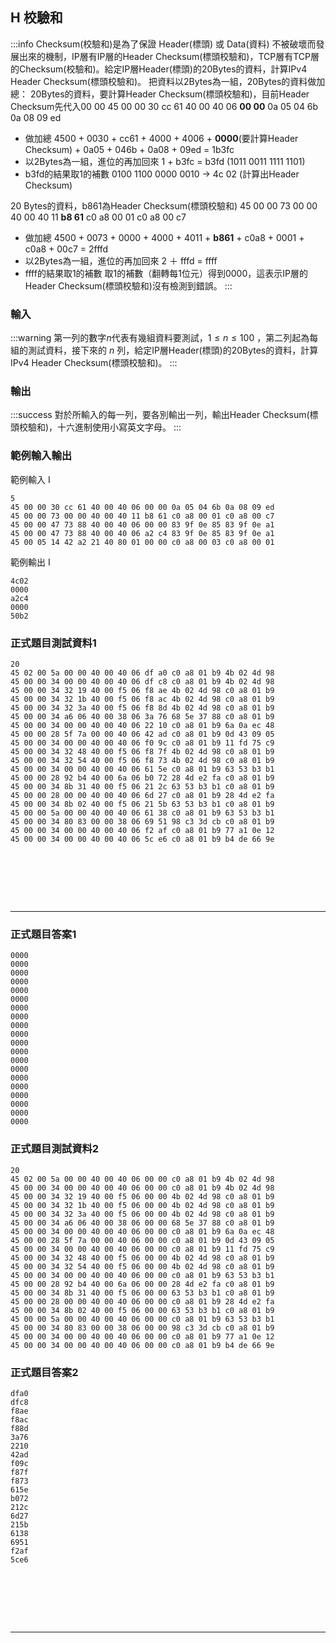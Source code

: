 ## H 校驗和
:::info
Checksum(校驗和)是為了保證 Header(標頭) 或 Data(資料) 不被破壞而發展出來的機制，IP層有IP層的Header Checksum(標頭校驗和)，TCP層有TCP層的Checksum(校驗和)。給定IP層Header(標頭)的20Bytes的資料，計算IPv4 Header Checksum(標頭校驗和)。 
把資料以2Bytes為一組，20Bytes的資料做加總：
20Bytes的資料，要計算Header Checksum(標頭校驗和)，目前Header Checksum先代入00 00
45 00 00 30 cc 61 40 00 40 06 **00 00** 0a 05 04 6b 0a 08 09 ed
* 做加總
4500 + 0030 + cc61 + 4000 + 4006 + **0000**(要計算Header Checksum) + 0a05 + 046b + 0a08 + 09ed = 1b3fc
* 以2Bytes為一組，進位的再加回來
1 + b3fc = b3fd (1011 0011 1111 1101)
* b3fd的結果取1的補數
0100 1100 0000 0010 -> 4c 02 (計算出Header Checksum)

20 Bytes的資料，b861為Header Checksum(標頭校驗和)
45 00 00 73 00 00 40 00 40 11 **b8 61** c0 a8 00 01 c0 a8 00 c7
* 做加總
4500 + 0073 + 0000 + 4000 + 4011 + **b861** + c0a8 + 0001 + c0a8 + 00c7 = 2fffd
* 以2Bytes為一組，進位的再加回來
2 ＋ fffd = ffff
* ffff的結果取1的補數
取1的補數（翻轉每1位元）得到0000，這表示IP層的Header Checksum(標頭校驗和)沒有檢測到錯誤。 
:::

### 輸入
:::warning
第一列的數字$n$代表有幾組資料要測試，$1 \leq n \leq 100$ ，第二列起為每組的測試資料，接下來的 $n$ 列，給定IP層Header(標頭)的20Bytes的資料，計算IPv4 Header Checksum(標頭校驗和)。
:::

### 輸出
:::success
對於所輸入的每一列，要各別輸出一列，輸出Header Checksum(標頭校驗和)，十六進制使用小寫英文字母。
:::

### 範例輸入輸出
範例輸入 I
```shell=
5
45 00 00 30 cc 61 40 00 40 06 00 00 0a 05 04 6b 0a 08 09 ed
45 00 00 73 00 00 40 00 40 11 b8 61 c0 a8 00 01 c0 a8 00 c7
45 00 00 47 73 88 40 00 40 06 00 00 83 9f 0e 85 83 9f 0e a1
45 00 00 47 73 88 40 00 40 06 a2 c4 83 9f 0e 85 83 9f 0e a1
45 00 05 14 42 a2 21 40 80 01 00 00 c0 a8 00 03 c0 a8 00 01
```
範例輸出 I
```shell=
4c02
0000
a2c4
0000
50b2
```


### 正式題目測試資料1
```
20
45 02 00 5a 00 00 40 00 40 06 df a0 c0 a8 01 b9 4b 02 4d 98
45 00 00 34 00 00 40 00 40 06 df c8 c0 a8 01 b9 4b 02 4d 98
45 00 00 34 32 19 40 00 f5 06 f8 ae 4b 02 4d 98 c0 a8 01 b9
45 00 00 34 32 1b 40 00 f5 06 f8 ac 4b 02 4d 98 c0 a8 01 b9
45 00 00 34 32 3a 40 00 f5 06 f8 8d 4b 02 4d 98 c0 a8 01 b9
45 00 00 34 a6 06 40 00 38 06 3a 76 68 5e 37 88 c0 a8 01 b9
45 00 00 34 00 00 40 00 40 06 22 10 c0 a8 01 b9 6a 0a ec 48
45 00 00 28 5f 7a 00 00 40 06 42 ad c0 a8 01 b9 0d 43 09 05
45 00 00 34 00 00 40 00 40 06 f0 9c c0 a8 01 b9 11 fd 75 c9
45 00 00 34 32 48 40 00 f5 06 f8 7f 4b 02 4d 98 c0 a8 01 b9
45 00 00 34 32 54 40 00 f5 06 f8 73 4b 02 4d 98 c0 a8 01 b9
45 00 00 34 00 00 40 00 40 06 61 5e c0 a8 01 b9 63 53 b3 b1
45 00 00 28 92 b4 40 00 6a 06 b0 72 28 4d e2 fa c0 a8 01 b9
45 00 00 34 8b 31 40 00 f5 06 21 2c 63 53 b3 b1 c0 a8 01 b9
45 00 00 28 00 00 40 00 40 06 6d 27 c0 a8 01 b9 28 4d e2 fa
45 00 00 34 8b 02 40 00 f5 06 21 5b 63 53 b3 b1 c0 a8 01 b9
45 00 00 5a 00 00 40 00 40 06 61 38 c0 a8 01 b9 63 53 b3 b1
45 00 00 34 80 83 00 00 38 06 69 51 98 c3 3d cb c0 a8 01 b9
45 00 00 34 00 00 40 00 40 06 f2 af c0 a8 01 b9 77 a1 0e 12
45 00 00 34 00 00 40 00 40 06 5c e6 c0 a8 01 b9 b4 de 66 9e
```

<!---
範例輸入 II
```shell=
45 00 00 47 73 88 40 00 40 06 00 00 83 9f 0e 85 83 9f 0e a1
45 00 00 47 73 88 40 00 40 06 a2 c4 83 9f 0e 85 83 9f 0e a1
45 00 00 30 cc 61 40 00 40 06 00 00 0a 05 04 6b 0a 08 09 ed
45 00 05 14 42 a2 21 40 80 01 00 00 c0 a8 00 03 c0 a8 00 01
```

範例輸出 II
```shell=
a2 c4
00 00
4c 02
50 b2
```

:::spoiler 偷看解答
```python=
def ip_checksum(ip_header,size):
    cksum = 0
    pointer = 0
    if size % 2 != 0:
        ip_header += '0'
        size = len(ip_header)
    while size > 1:
        cksum += int(ip_header[pointer] + ip_header[pointer + 1],16)
        size -= 2
        pointer += 2

    cksum = (cksum >> 16) + (cksum & 0xffff)
    cksum += (cksum >> 16)
    return (~cksum) & 0xFFFF
    #return (cksum) & 0xFFFF
#data = "45 00 00 30 cc 61 40 00 40 06 00 00 0a 05 04 6b 0a 08 09 ed"
#Ans 4c 02

#data = "45 00 00 47 73 88 40 00 40 06 00 00 83 9f 0e 85 83 9f 0e a1"
#Ans a2 c4

#data = "45 00 00 47 73 88 40 00 40 06 a2 c4 83 9f 0e 85 83 9f 0e a1"

#data = "45 00 05 14 42 a2 21 40 80 01 00 00 c0 a8 00 03 c0 a8 00 01"
#Ans 50b2

import sys
for line in sys.stdin.read().splitlines()[1::]:
    data = line.split()
    ret_checksum = ip_checksum(data,len(data))
    print("%04x" % ret_checksum)
```
OK

```python=
def ip_checksum(ip_header, size):
    
    cksum = 0
    pointer = 0
    
    #The main loop adds up each set of 2 bytes. They are first converted to strings and then concatenated
    #together, converted to integers, and then added to the sum.
    while size > 1:
        cksum += int((str("%02x" % (ip_header[pointer],)) + 
                      str("%02x" % (ip_header[pointer+1],))), 16)
        size -= 2
        pointer += 2
    if size: #This accounts for a situation where the header is odd
        cksum += ip_header[pointer]
        
    cksum = (cksum >> 16) + (cksum & 0xffff)
    cksum += (cksum >>16)
    
    return (~cksum) & 0xFFFF
```
```

[calculate IP checksum in python](https://stackoverflow.com/questions/3949726/calculate-ip-checksum-in-python)

[IPv4 header checksum算法](https://blog.csdn.net/rudyn/article/details/54376400)

[stackoverflow](https://stackoverflow.com/questions/3949726/calculate-ip-checksum-in-python)

[Day20 Checksum如何保證封包正確以及潛在危害](https://ithelp.ithome.com.tw/articles/10246677)


https://www.codeproject.com/Tips/460867/Python-Implementation-of-IP-Checksum


http://main.net.cn/faq/special/network-protocols/calculate-ip-checksum-in-python/

```

:::
--->

<div id="moon"></div>

<style>
#moon {
  width: 80px;
  height: 80px;
  page-break-after: always /*在標籤後換頁*/
}
</style>

---




### 正式題目答案1
```
0000
0000
0000
0000
0000
0000
0000
0000
0000
0000
0000
0000
0000
0000
0000
0000
0000
0000
0000
0000
```

### 正式題目測試資料2
```
20
45 02 00 5a 00 00 40 00 40 06 00 00 c0 a8 01 b9 4b 02 4d 98
45 00 00 34 00 00 40 00 40 06 00 00 c0 a8 01 b9 4b 02 4d 98
45 00 00 34 32 19 40 00 f5 06 00 00 4b 02 4d 98 c0 a8 01 b9
45 00 00 34 32 1b 40 00 f5 06 00 00 4b 02 4d 98 c0 a8 01 b9
45 00 00 34 32 3a 40 00 f5 06 00 00 4b 02 4d 98 c0 a8 01 b9
45 00 00 34 a6 06 40 00 38 06 00 00 68 5e 37 88 c0 a8 01 b9
45 00 00 34 00 00 40 00 40 06 00 00 c0 a8 01 b9 6a 0a ec 48
45 00 00 28 5f 7a 00 00 40 06 00 00 c0 a8 01 b9 0d 43 09 05
45 00 00 34 00 00 40 00 40 06 00 00 c0 a8 01 b9 11 fd 75 c9
45 00 00 34 32 48 40 00 f5 06 00 00 4b 02 4d 98 c0 a8 01 b9
45 00 00 34 32 54 40 00 f5 06 00 00 4b 02 4d 98 c0 a8 01 b9
45 00 00 34 00 00 40 00 40 06 00 00 c0 a8 01 b9 63 53 b3 b1
45 00 00 28 92 b4 40 00 6a 06 00 00 28 4d e2 fa c0 a8 01 b9
45 00 00 34 8b 31 40 00 f5 06 00 00 63 53 b3 b1 c0 a8 01 b9
45 00 00 28 00 00 40 00 40 06 00 00 c0 a8 01 b9 28 4d e2 fa
45 00 00 34 8b 02 40 00 f5 06 00 00 63 53 b3 b1 c0 a8 01 b9
45 00 00 5a 00 00 40 00 40 06 00 00 c0 a8 01 b9 63 53 b3 b1
45 00 00 34 80 83 00 00 38 06 00 00 98 c3 3d cb c0 a8 01 b9
45 00 00 34 00 00 40 00 40 06 00 00 c0 a8 01 b9 77 a1 0e 12
45 00 00 34 00 00 40 00 40 06 00 00 c0 a8 01 b9 b4 de 66 9e
```

### 正式題目答案2
```
dfa0
dfc8
f8ae
f8ac
f88d
3a76
2210
42ad
f09c
f87f
f873
615e
b072
212c
6d27
215b
6138
6951
f2af
5ce6
```

<!---
範例輸入 II
```shell=
45 00 00 47 73 88 40 00 40 06 00 00 83 9f 0e 85 83 9f 0e a1
45 00 00 47 73 88 40 00 40 06 a2 c4 83 9f 0e 85 83 9f 0e a1
45 00 00 30 cc 61 40 00 40 06 00 00 0a 05 04 6b 0a 08 09 ed
45 00 05 14 42 a2 21 40 80 01 00 00 c0 a8 00 03 c0 a8 00 01
```

範例輸出 II
```shell=
a2 c4
00 00
4c 02
50 b2
```

:::spoiler 偷看解答
```python=
def ip_checksum(ip_header,size):
    cksum = 0
    pointer = 0
    if size % 2 != 0:
        ip_header += '0'
        size = len(ip_header)
    while size > 1:
        cksum += int(ip_header[pointer] + ip_header[pointer + 1],16)
        size -= 2
        pointer += 2

    cksum = (cksum >> 16) + (cksum & 0xffff)
    cksum += (cksum >> 16)
    return (~cksum) & 0xFFFF
    #return (cksum) & 0xFFFF
#data = "45 00 00 30 cc 61 40 00 40 06 00 00 0a 05 04 6b 0a 08 09 ed"
#Ans 4c 02

#data = "45 00 00 47 73 88 40 00 40 06 00 00 83 9f 0e 85 83 9f 0e a1"
#Ans a2 c4

#data = "45 00 00 47 73 88 40 00 40 06 a2 c4 83 9f 0e 85 83 9f 0e a1"

#data = "45 00 05 14 42 a2 21 40 80 01 00 00 c0 a8 00 03 c0 a8 00 01"
#Ans 50b2

import sys
for line in sys.stdin.read().splitlines()[1::]:
    data = line.split()
    ret_checksum = ip_checksum(data,len(data))
    print("%04x" % ret_checksum)
```
OK

```python=
def ip_checksum(ip_header, size):
    
    cksum = 0
    pointer = 0
    
    #The main loop adds up each set of 2 bytes. They are first converted to strings and then concatenated
    #together, converted to integers, and then added to the sum.
    while size > 1:
        cksum += int((str("%02x" % (ip_header[pointer],)) + 
                      str("%02x" % (ip_header[pointer+1],))), 16)
        size -= 2
        pointer += 2
    if size: #This accounts for a situation where the header is odd
        cksum += ip_header[pointer]
        
    cksum = (cksum >> 16) + (cksum & 0xffff)
    cksum += (cksum >>16)
    
    return (~cksum) & 0xFFFF
```
```

[calculate IP checksum in python](https://stackoverflow.com/questions/3949726/calculate-ip-checksum-in-python)

[IPv4 header checksum算法](https://blog.csdn.net/rudyn/article/details/54376400)

[stackoverflow](https://stackoverflow.com/questions/3949726/calculate-ip-checksum-in-python)

[Day20 Checksum如何保證封包正確以及潛在危害](https://ithelp.ithome.com.tw/articles/10246677)


https://www.codeproject.com/Tips/460867/Python-Implementation-of-IP-Checksum


http://main.net.cn/faq/special/network-protocols/calculate-ip-checksum-in-python/

```

:::
--->

<div id="moon"></div>

<style>
#moon {
  width: 80px;
  height: 80px;
  page-break-after: always /*在標籤後換頁*/
}
</style>

---